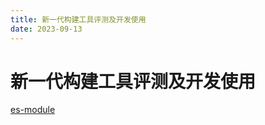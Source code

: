 ```yaml
---
title: 新一代构建工具评测及开发使用
date: 2023-09-13
---
```


# 新一代构建工具评测及开发使用

[es-module](https://caniuse.com/es6-module)
